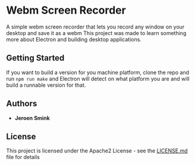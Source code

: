 # Webm Screen Recorder

A simple webm screen recorder that lets you record any window on your desktop and save it as a webm
This project was made to learn something more about Electron and building desktop applications.
## Getting Started

If you want to build a version for you machine platform, clone the repo and run `npm run make` and Electron will detect on what platform you are and will build a runnable version for that.


## Authors

* **Jeroen Smink** 


## License

This project is licensed under the Apache2 License - see the [LICENSE.md](LICENSE.md) file for details


